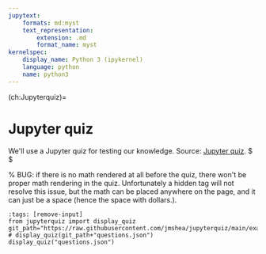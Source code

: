 ```yaml
---
jupytext:
    formats: md:myst
    text_representation:
        extension: .md
        format_name: myst
kernelspec:
    display_name: Python 3 (ipykernel)
    language: python
    name: python3
---
```


(ch:Jupyterquiz)=
# Jupyter quiz

We'll use a Jupyter quiz for testing our knowledge.
Source: [Jupyter quiz](https://pypi.org/project/jupyterquiz/#description). $ $

% BUG: if there is no math rendered at all before the quiz, there won't be proper math rendering in the quiz. Unfortunately a hidden tag will not resolve this issue, but the math can be placed anywhere on the page, and it can just be a space (hence the space with dollars.).

```{code-cell} ipython3
:tags: [remove-input]
from jupyterquiz import display_quiz
git_path="https://raw.githubusercontent.com/jmshea/jupyterquiz/main/examples/"
# display_quiz(git_path+"questions.json")
display_quiz("questions.json")
```


